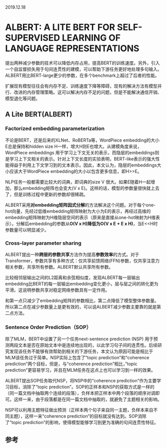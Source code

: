 2019.12.18

# ALBERT: A LITE BERT FOR SELF-SUPERVISED LEARNING OF LANGUAGE REPRESENTATIONS

提出两种减少参数的技术可以降低内存占用，提高BERT的训练速度。另外，引入一个自监督损失用于句间连贯性的建模，可以帮助下游任务更好地处理多句输入。ALBERT用比BERT-large更少的参数，在多个benchmark上超过了后者的性能。

扩展现有模型往往会有内存不足、训练速度下降等障碍，现有的解决方法有模型并行、改进的内存管理策略。这可以解决内存不足的问题，但是不能解决通信开销、模型退化等问题。

## A Lite BERT(ALBERT)

### Factorized embedding parameterization  

不论是BERT，还是后来的XLNet、RoBERTa等，WordPiece embedding的大小E总是保持和hidden size H一样，增大H则E也增大。从建模角度来说，WordPiece embeddings 用于学习上下文无关的表示，而隐层的embeddings则是学习上下文相关的表示。针对上下文长度的实验表明，BERT-like表示的强大性能得益于利用上下文学习到的文本表示。因此，本文认为，隐层的embeddings大小应该大于WordPiece embedding的大小以包含更多信息，即H>>E。

NLP任务一般都需要比较大的词典，即词典的size V 很大。如果E随着H一起增加，那么embedding矩阵也会变大(V x E)。这样的话，模型的参数量很快就上去了，但是训练过程中更新的参数却很稀疏。

ALBERT采用**对embedding矩阵因式分解**的方法解决这个问题。对于每个one-hot向量，先经过低维embedding矩阵映射为大小为E的表示，再经过高维的embedding矩阵映射为H维隐层空间的表示（原来是直接从one-hot映射为H维表示）。分解后embedding的参数从**O(V x H)**降低为**O(V x E + E x H)**，当E<<H时参数量可以明显减少。

### Cross-layer parameter sharing  

ALBERT提出一种**跨层的参数共享**方法作为提高**参数效率**的方式。对于Transformer，参数共享有多种方式：仅共享前馈网络(FFN)参数，仅共享注意力相关参数，共享所有参数。ALBERT默认共享所有参数。

比较相邻层输出之间的L2距离和余弦相似度，发现ALBERT每一层输出embedding比BERT的每一层输出embedding变化更小，层与层之间的转化更为平滑。这说明参数共享对稳定网络参数具有一定作用。

和第一点只减少了embedding矩阵的参数相比，第二点降低了模型整体参数量。所以第二点在减少参数量上是更有效的，可以说ALBERT减少参数主要靠的就是第二点方法。

### **Sentence Order Prediction（SOP）**

除了MLM，BERT中设置了另一个任务next-sentence prediction (NSP)  用于预测两段文本是否在原始文本中是连续地出现的，以此学习句子间的连贯性。后续研究发现该任务不能够有效帮助到相关的下游任务，本文认为原因可能是相比于MLM该任务过于简单。NSP实际上包含了”topic prediction”和“coherence prediction”两个目标，但是，与“coherence prediction”相比，”topic prediction”更容易学习，并且在MLM任务在这点上也可以学习到一样的效果。

ALBERT提出SOP任务取代NSP，将NSP中的“coherence prediction”作为主要学习目标，消除了”topic prediction”。SOP的正样本和NSP的获取方式是一样的（同一篇文档中抽取两个连续的段落），负样本把正样本中两个段落的顺序对调即可。这样一来，由于段落都是在同一篇文档中抽取的，就避免了主题相关的影响。

NSP可以利用主题特征做出预测（正样本两个句子来自同一主题，负样本来自不同主题），这样一来“coherence prediction”的目标就没有达到。SOP消除了”topic prediction”的影响，使得模型能够学习到更为准确的句间连贯性特征。

## 参考

[https://www.zhihu.com/question/347898375/answer/863537122]: 如何看待瘦身成功版BERT——ALBERT？-小莲子的回答-知乎
[https://blog.csdn.net/u012526436/article/details/101924049]: 一文揭开ALBERT的神秘面纱

